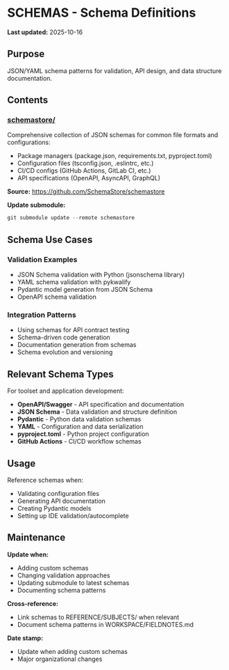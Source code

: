# SCHEMAS - Schema Definitions

**Last updated:** 2025-10-16

## Purpose

JSON/YAML schema patterns for validation, API design, and data structure documentation.

## Contents

### [schemastore/](schemastore/)
Comprehensive collection of JSON schemas for common file formats and configurations:
- Package managers (package.json, requirements.txt, pyproject.toml)
- Configuration files (tsconfig.json, .eslintrc, etc.)
- CI/CD configs (GitHub Actions, GitLab CI, etc.)
- API specifications (OpenAPI, AsyncAPI, GraphQL)

**Source:** https://github.com/SchemaStore/schemastore

**Update submodule:**
```powershell
git submodule update --remote schemastore
```

## Schema Use Cases

### Validation Examples
- JSON Schema validation with Python (jsonschema library)
- YAML schema validation with pykwalify
- Pydantic model generation from JSON Schema
- OpenAPI schema validation

### Integration Patterns
- Using schemas for API contract testing
- Schema-driven code generation
- Documentation generation from schemas
- Schema evolution and versioning

## Relevant Schema Types

For toolset and application development:

- **OpenAPI/Swagger** - API specification and documentation
- **JSON Schema** - Data validation and structure definition
- **Pydantic** - Python data validation schemas
- **YAML** - Configuration and data serialization
- **pyproject.toml** - Python project configuration
- **GitHub Actions** - CI/CD workflow schemas

## Usage

Reference schemas when:
- Validating configuration files
- Generating API documentation
- Creating Pydantic models
- Setting up IDE validation/autocomplete

## Maintenance

**Update when:**
- Adding custom schemas
- Changing validation approaches
- Updating submodule to latest schemas
- Documenting schema patterns

**Cross-reference:**
- Link schemas to REFERENCE/SUBJECTS/ when relevant
- Document schema patterns in WORKSPACE/FIELDNOTES.md

**Date stamp:**
- Update when adding custom schemas
- Major organizational changes
